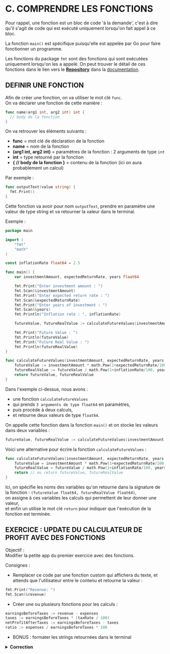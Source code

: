 # C. COMPRENDRE LES FONCTIONS

Pour rappel, une fonction est un bloc de code 'à la demande', c'est à dire qu'il s'agit de code qui est exécuté uniquement lorsqu'on fait appel à ce bloc.  

La fonction `main()` est spécifique puisqu'elle est appelée par Go pour faire fonctionner un programme.

Les fonctions du package `fmt` sont des fonctions qui sont exécutées uniquement lorsqu'on les a appelé.
On peut trouver le détail de ces fonctions dans le lien vers le **[Repository](https://cs.opensource.google/go/go)** dans la [documentation](https://pkg.go.dev/fmt@go1.24.3).

## DEFINIR UNE FONCTION

Afin de créer une fonction, on va utiliser le mot clé `func`.  
On va déclarer une fonction de cette manière : 
```Go
func name(arg1 int, arg2 int) int {
  // body de la fonction
} 
```
On va retrouver les éléments suivants : 
* **func** = mot clé de déclaration de la fonction
* **name** = nom de la fonction
* **(arg1 int, arg2 int)** = paramètres de la fonction : 2 arguments de type `int`
* **int** = type retourné par la fonction 
* **{ // body de la fonction }** = contenu de la fonction (ici on aura probablement un calcul)

Par exemple : 
```Go
func outputText(value string) {
  fmt.Print()
}
``` 
Cette fonction va avoir pour nom `outputText`, prendre en paramètre une valeur de type string et va retourner la valeur dans le terminal.

Exemple : 
```Go
package main

import (
	"fmt"
	"math"
)

const inflationRate float64 = 2.5

func main() {
	var investmentAmount, expectedReturnRate, years float64

	fmt.Print("Enter investment amount : ")
	fmt.Scan(&investmentAmount)
	fmt.Print("Enter expected return rate : ")
	fmt.Scan(&expectedReturnRate)
	fmt.Print("Enter years of investment : ")
	fmt.Scan(&years)
	fmt.Println("Inflation rate : ", inflationRate)

	futureValue, futureRealValue := calculateFutureValues(investmentAmount, expectedReturnRate, years)

	fmt.Print("Future Value : ")
	fmt.Println(futureValue)
	fmt.Print("Future Real Value : ")
	fmt.Println(futureRealValue)
}

func calculateFutureValues(investmentAmount, expectedReturnRate, years float64) (float64, float64) {
	futureValue := investmentAmount * math.Pow(1+expectedReturnRate/100, years)
	futureRealValue := futureValue / math.Pow(1+inflationRate/100, years)
	return futureValue, futureRealValue
}
```
Dans l'exemple ci-dessus, nous avons : 
* une fonction `calculateFutureValues` 
* qui prends `3 arguments de type float64` en paramètres,
* puis procède à deux calculs,
* et retourne deux valeurs de type `float64`.

On appelle cette fonction dans la fonction `main()` et on stocke les valeurs dans deux variables : 
```Go
futureValue, futureRealValue := calculateFutureValues(investmentAmount, expectedReturnRate, years)
```
Voici une alternative pour écrire la fonction `calculateFutureValues` :
```Go
func calculateFutureValues(investmentAmount, expectedReturnRate, years float64) (futureValue float64, futureRealValue float64) {
	futureValue = investmentAmount * math.Pow(1+expectedReturnRate/100, years)
	futureRealValue = futureValue / math.Pow(1+inflationRate/100, years)
	return // ou return futureValue, futureRealValue
}
```
Ici, on spécifie les noms des variables qu'on retourne dans la signature de la fonction : `(futureValue float64, futureRealValue float64)`,  
on assigne à ces variables les calculs qui permettent de leur donner une valeur,  
et enfin un utilise le mot clé `return` pour indiquer que l'exécution de la fonction est terminée.  

## EXERCICE : UPDATE DU CALCULATEUR DE PROFIT AVEC DES FONCTIONS

Objectif :  
Modifier la petite app du premier exercice avec des fonctions. 

Consignes :
* Remplacer ce code par une fonction custom qui affichera du texte, et attends que l'utilisateur entre le contenu et retourne la valeur : 
```Go
fmt.Print("Revenue: ")
fmt.Scan(&revenue)
```
* Créer une ou plusieurs fonctions pour les calculs : 
```Go
earningsBeforeTaxes := revenue - expenses
taxes := earningsBeforeTaxes * (taxRate / 100)
netProfitAfterTaxes := earningsBeforeTaxes - taxes
ratio := expenses / earningsBeforeTaxes * 100
``` 
* BONUS : formater les strings retournées dans le terminal

<details>
<summary style="font-weight:bold">Correction</summary>

```Go
package main

import "fmt"

func main() {
	revenue := getUserInput("Revenue: ")
	expenses := getUserInput("Expenses: ")
	taxRate := getUserInput("Tax Rate (in %): ")

	earningsBeforeTaxes, netProfitAfterTaxes, ratio := calculateFinancials(revenue, expenses, taxRate)

	fmt.Printf("Earning Before Taxes: %.2f\n", earningsBeforeTaxes)
	fmt.Printf("Net Profit After Taxes: %.2f\n", netProfitAfterTaxes)
	fmt.Printf("Ratio of Expenses to Earnings: %.2f\n", ratio)
}

func getUserInput(infoText string) float64 {
	var userInput float64

	fmt.Print(infoText)
	fmt.Scan(&userInput)

	return userInput
}

func calculateFinancials(revenue, expenses, taxRate float64) (float64, float64, float64) {
	ebt := revenue - expenses
	taxes := ebt * (taxRate / 100)
	profit := ebt - taxes
	ratio := expenses / ebt * 100

	return ebt, profit, ratio
}
```
Output : 
```
go run ./profit-calculator.go 

Revenue: 2500
Expenses: 1300
Tax Rate (in %): 7
Earning Before Taxes: 1200.00
Net Profit After Taxes: 1116.00
Ratio of Expenses to Earnings: 108.33
```
</details>